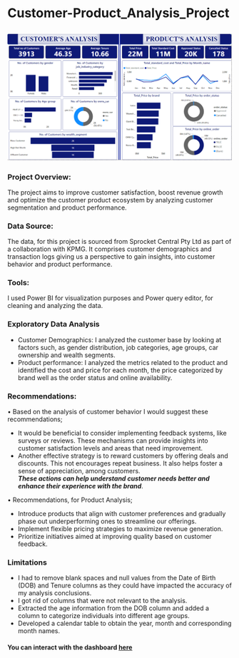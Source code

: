 # Customer-Product_Analysis_Project

![](Customers-Products_Dashboard.png)
---

### Project Overview:
The project aims to improve customer satisfaction, boost revenue growth and optimize the customer product ecosystem by analyzing customer segmentation and product performance.

### Data Source:
The data, for this project is sourced from Sprocket Central Pty Ltd as part of a collaboration with KPMG. It comprises customer demographics and transaction logs giving us a perspective to gain insights, into customer behavior and product performance.

### Tools:
I used Power BI for visualization purposes and Power query editor, for cleaning and analyzing the data. 

### Exploratory Data Analysis
* Customer Demographics: I analyzed the customer base by looking at factors such, as gender distribution, job categories, age groups, car ownership and wealth segments.
* Product performance: I analyzed the metrics related to the product and identified the cost and price for each month, the price categorized by brand well as the order status and online availability.

### Recommendations:
• Based on the analysis of customer behavior I would suggest these recommendations;
* It would be beneficial to consider implementing feedback systems, like surveys or reviews. These mechanisms can provide insights into customer satisfaction levels and areas that need improvement.
* Another effective strategy is to reward customers by offering deals and discounts. This not encourages repeat business. It also helps foster a sense of appreciation, among customers.<br>
_**These actions can help understand customer needs better and enhance their experience with the brand**_.

• Recommendations, for Product Analysis;
* Introduce products that align with customer preferences and gradually phase out underperforming ones to streamline our offerings.
* Implement flexible pricing strategies to maximize revenue generation.
* Prioritize initiatives aimed at improving quality based on customer feedback.

### Limitations
 * I had to remove blank spaces and null values from the Date of Birth (DOB) and Tenure columns as they could have impacted the accuracy of my analysis conclusions.
 * I got rid of columns that were not relevant to the analysis.
 * Extracted the age information from the DOB column and added a column to categorize individuals into different age groups.
 * Developed a calendar table to obtain the year, month and corresponding month names.

#### You can interact with the dashboard [here](https://app.powerbi.com/links/Du_ousn8j1?ctid=7a7d9927-84e9-4910-b10f-850c64b28029&pbi_source=linkShare)



